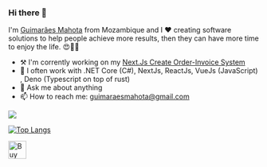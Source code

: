 ### Hi there 👋

<!--
**gmahota/gmahota** is a ✨ _special_ ✨ repository because its `README.md` (this file) appears on your GitHub profile.

-->

I'm [Guimarães Mahota](https://profile.codersrank.io/user/gmahota) from Mozambique and I ❤ creating software solutions to help people achieve more results, then they can have more time to enjoy the life. 😍🧘🏿‍

- ⚒ I'm corrently working on my [Next.Js Create Order-Invoice System](https://nextjs-invoice-order.vercel.app/) 
- 🌱 I often work with .NET Core (C#), NextJs, ReactJs, VueJs (JavaScript) , Deno (Typescript on top of rust)  
- 💬 Ask me about anything
- 📫 How to reach me: guimaraesmahota@gmail.com 

![](https://komarev.com/ghpvc/?username=gmahota&style=flat-square)

[![Top Langs](https://github-readme-stats.vercel.app/api/top-langs/?username=gmahota&layout=compact)](https://github.com/gmahota/github-readme-stats)

<a href='https://ko-fi.com/guimaraesmahota' target='_blank'><img height='36' style='border:0px;height:36px;' src='https://cdn.ko-fi.com/cdn/kofi2.png?v=2' border='0' alt='Buy Me a Coffee at ko-fi.com' /></a>


